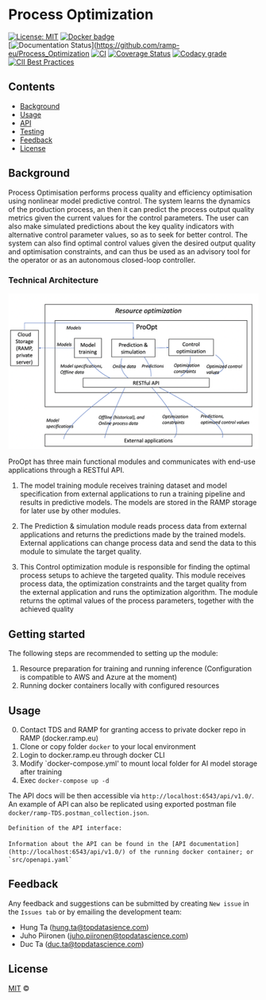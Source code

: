 # Process Optimization

[![License: MIT](https://img.shields.io/github/license/ramp-eu/TTE.project1.svg)](https://opensource.org/licenses/MIT)
[![Docker badge](https://img.shields.io/docker/pulls/ramp-eu/TTE.project1.svg)](https://hub.docker.com/r/<org>/<repo>/)
<br/>
[![Documentation Status](https://github.com/ramp-eu/Process_Optimization)](https://github.com/ramp-eu/Process_Optimization
[![CI](https://github.com/ramp-eu/TTE.project1/workflows/CI/badge.svg)](https://github.com/ramp-eu/TTE.project1/actions?query=workflow%3ACI)
[![Coverage Status](https://coveralls.io/repos/github/ramp-eu/TTE.project1/badge.svg?branch=master)](https://coveralls.io/github/ramp-eu/TTE.project1?branch=master)
[![Codacy grade](https://img.shields.io/codacy/grade/99310c5c4332439197633912a99d2e3c)](https://app.codacy.com/manual/jason-fox/TTE.project1)
[![CII Best Practices](https://bestpractices.coreinfrastructure.org/projects/4187/badge)](https://bestpractices.coreinfrastructure.org/projects/4187)

## Contents

-   [Background](#background)
-   [Usage](#usage)
-   [API](#api)
-   [Testing](#testing)
-   [Feedback](#feedback)
-   [License](#license)

## Background

Process Optimisation performs process quality and efficiency optimisation using nonlinear model predictive control. The
system learns the dynamics of the production process, an then it can predict the process output quality metrics given
the current values for the control parameters. The user can also make simulated predictions about the key quality
indicators with alternative control parameter values, so as to seek for better control. The system can also find optimal
control values given the desired output quality and optimisation constraints, and can thus be used as an advisory tool
for the operator or as an autonomous closed-loop controller.

### Technical Architecture

![plot](./architecture.png)

ProOpt has three main functional modules and communicates with end-use applications through a RESTful API.

1. The model training module receives training dataset and model specification from external applications to run a
   training pipeline and results in predictive models. The models are stored in the RAMP storage for later use by other
   modules.

2. The Prediction & simulation module reads process data from external applications and returns the predictions made by
   the trained models. External applications can change process data and send the data to this module to simulate the
   target quality.

3. This Control optimization module is responsible for finding the optimal process setups to achieve the targeted
   quality. This module receives process data, the optimization constraints and the target quality from the external
   application and runs the optimization algorithm. The module returns the optimal values of the process parameters,
   together with the achieved quality

## Getting started

The following steps are recommended to setting up the module:

1. Resource preparation for training and running inference (Configuration is compatible to AWS and Azure at the moment)
2. Running docker containers locally with configured resources

## Usage

0. Contact TDS and RAMP for granting access to private docker repo in RAMP (docker.ramp.eu)
1. Clone or copy folder `docker` to your local environment
2. Login to docker.ramp.eu through docker CLI
3. Modify `docker-compose.yml' to mount local folder for AI model storage after training
4. Exec `docker-compose up -d`

The API docs will be then accessible via `http://localhost:6543/api/v1.0/`. An example of API can also be replicated
using exported postman file `docker/ramp-TDS.postman_collection.json`.

```text
Definition of the API interface:

Information about the API can be found in the [API documentation](http://localhost:6543/api/v1.0/) of the running docker container; or `src/openapi.yaml`
```

## Feedback

Any feedback and suggestions can be submitted by creating `New issue` in the `Issues tab` or by emailing the development
team:

-   Hung Ta (hung.ta@topdatasience.com)
-   Juho Piironen (juho.piironen@topdatascience.com)
-   Duc Ta (duc.ta@topdatascience.com)

## License

[MIT](LICENSE) © <Top Data Science>
